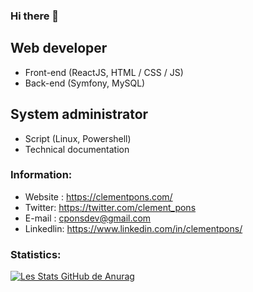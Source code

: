 ### Hi there 👋

## Web developer
* Front-end (ReactJS, HTML / CSS / JS)
* Back-end (Symfony, MySQL)

## System administrator
* Script (Linux, Powershell)
* Technical documentation

### Information:
* Website : https://clementpons.com/
* Twitter: https://twitter.com/clement_pons
* E-mail : cponsdev@gmail.com
* Linkedlin: https://www.linkedin.com/in/clementpons/

### Statistics:

[![Les Stats GitHub de Anurag](https://github-readme-stats.vercel.app/api?username=C-PONS-DEV)](https://github.com/anuraghazra/github-readme-stats)

